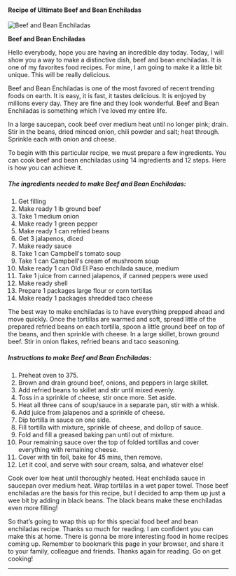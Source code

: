             

#### Recipe of Ultimate Beef and Bean Enchiladas

![Beef and Bean Enchiladas](https://img-global.cpcdn.com/recipes/46512394/751x532cq70/beef-and-bean-enchiladas-recipe-main-photo.jpg)

**Beef and Bean Enchiladas**

Hello everybody, hope you are having an incredible day today. Today, I will show you a way to make a distinctive dish, beef and bean enchiladas. It is one of my favorites food recipes. For mine, I am going to make it a little bit unique. This will be really delicious.

Beef and Bean Enchiladas is one of the most favored of recent trending foods on earth. It is easy, it is fast, it tastes delicious. It is enjoyed by millions every day. They are fine and they look wonderful. Beef and Bean Enchiladas is something which I’ve loved my entire life.

In a large saucepan, cook beef over medium heat until no longer pink; drain. Stir in the beans, dried minced onion, chili powder and salt; heat through. Sprinkle each with onion and cheese.

To begin with this particular recipe, we must prepare a few ingredients. You can cook beef and bean enchiladas using 14 ingredients and 12 steps. Here is how you can achieve it.

##### The ingredients needed to make Beef and Bean Enchiladas:

1.  Get filling
2.  Make ready 1 lb ground beef
3.  Take 1 medium onion
4.  Make ready 1 green pepper
5.  Make ready 1 can refried beans
6.  Get 3 jalapenos, diced
7.  Make ready sauce
8.  Take 1 can Campbell's tomato soup
9.  Take 1 can Campbell's cream of mushroom soup
10.  Make ready 1 can Old El Paso enchilada sauce, medium
11.  Take 1 juice from canned jalapenos, if canned peppers were used
12.  Make ready shell
13.  Prepare 1 packages large flour or corn tortillas
14.  Make ready 1 packages shredded taco cheese

The best way to make enchiladas is to have everything prepped ahead and move quickly. Once the tortillas are warmed and soft, spread little of the prepared refried beans on each tortilla, spoon a little ground beef on top of the beans, and then sprinkle with cheese. In a large skillet, brown ground beef. Stir in onion flakes, refried beans and taco seasoning.

##### Instructions to make Beef and Bean Enchiladas:

1.  Preheat oven to 375.
2.  Brown and drain ground beef, onions, and peppers in large skillet.
3.  Add refried beans to skillet and stir until mixed evenly.
4.  Toss in a sprinkle of cheese, stir once more. Set aside.
5.  Heat all three cans of soup/sauce in a separate pan, stir with a whisk.
6.  Add juice from jalapenos and a sprinkle of cheese.
7.  Dip tortilla in sauce on one side.
8.  Fill tortilla with mixture, sprinkle of cheese, and dollop of sauce.
9.  Fold and fill a greased baking pan until out of mixture.
10.  Pour remaining sauce over the top of folded tortillas and cover everything with remaining cheese.
11.  Cover with tin foil, bake for 45 mins, then remove.
12.  Let it cool, and serve with sour cream, salsa, and whatever else!

Cook over low heat until thoroughly heated. Heat enchilada sauce in saucepan over medium heat. Wrap tortillas in a wet paper towel. Those beef enchiladas are the basis for this recipe, but I decided to amp them up just a wee bit by adding in black beans. The black beans make these enchiladas even more filling!

So that’s going to wrap this up for this special food beef and bean enchiladas recipe. Thanks so much for reading. I am confident you can make this at home. There is gonna be more interesting food in home recipes coming up. Remember to bookmark this page in your browser, and share it to your family, colleague and friends. Thanks again for reading. Go on get cooking!

* * *